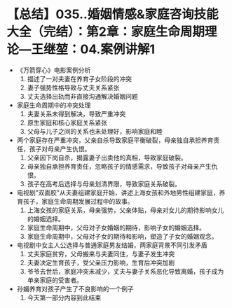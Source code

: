 # 【总结】035..婚姻情感&家庭咨询技能大全（完结）：第2章：家庭生命周期理论—王继堃：04.案例讲解1

-   《万箭穿心》电影案例分析
    1.  描述了一对夫妻在养育子女阶段的冲突
    2.  妻子强势性格导致与丈夫关系紧张
    3.  丈夫选择出轨而非直接沟通解决婚姻问题
-   家庭生命周期中的冲突处理
    1.  夫妻关系未得到解决，导致严重冲突
    2.  原生家庭和核心家庭关系紧张
    3.  父母与儿子之间的关系也未处理好，影响家庭和睦
-   两个家庭存在严重冲突，父亲自杀导致家庭平衡破裂，母亲独自承担养育责任，孩子对母亲产生仇恨。
    1.  父亲因下岗自杀，揭露妻子出卖他的真相，导致家庭破裂。
    2.  母亲独自承担养育责任，忽略孩子的情感需求，导致孩子对母亲产生仇恨。
    3.  孩子在高考后选择与母亲划清界限，导致家庭关系破裂。
-   电视剧"双面胶"从夫妻组建家庭开始，讲述上海女孩和外地男性组建家庭，养育孩子，家庭生命周期发展过程中的故事。
    1.  上海女孩的家庭关系，母亲强势，父亲体贴，母亲对女儿的期待影响女儿的婚姻选择。
    2.  家庭生命周期中，父母对子女婚姻的期待，影响子女的婚姻选择。
    3.  家庭生命周期中，父母对子女的期待和影响，塑造了子女的婚姻观念。
-   电视剧中女主人公选择与普通家庭男友结婚，两家庭背景不同引发矛盾
    1.  丈夫家庭贫穷，父母搬来与夫妻同住，与妻子发生冲突
    2.  夫妻决定生育孩子，受父亲压力影响，生育后冲突加剧
    3.  爷爷去世后，家庭冲突未减少，丈夫与妻子关系恶化导致离婚，孩子成为单亲家庭的受害者。
-   孙媚养育对孩子产生了不良影响的一个例子
    1.  今天第一部分内容到此结束